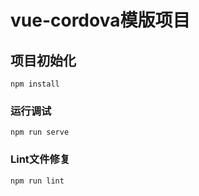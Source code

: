 # vue-cordova模版项目

## 项目初始化
```
npm install
```

### 运行调试
```
npm run serve
```

### Lint文件修复
```
npm run lint
```

